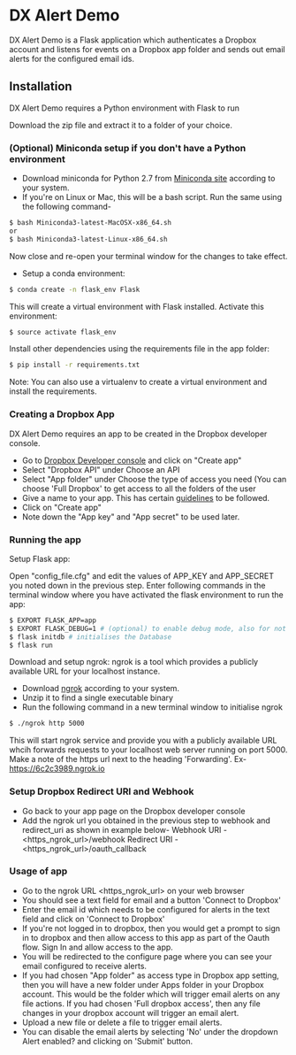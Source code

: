 # DX Alert Demo

DX Alert Demo is a Flask application which authenticates a Dropbox account and listens for events on a Dropbox app folder and sends out email alerts for the configured email ids.

## Installation

DX Alert Demo requires a Python environment with Flask to run

Download the zip file and extract it to a folder of your choice.

### (Optional) Miniconda setup if you don't have a Python environment

- Download miniconda for Python 2.7 from [Miniconda site](https://conda.io/miniconda.html) according to your system.
- If you're on Linux or Mac, this will be a bash script. Run the same using the following command-
```sh
$ bash Miniconda3-latest-MacOSX-x86_64.sh
or 
$ bash Miniconda3-latest-Linux-x86_64.sh
```
Now close and re-open your terminal window for the changes to take effect.

- Setup a conda environment:
```sh
$ conda create -n flask_env Flask
```

This will create a virtual environment with Flask installed. Activate this environment:
```sh
$ source activate flask_env
```
Install other dependencies using the requirements file in the app folder:
```sh
$ pip install -r requirements.txt
```

Note: You can also use a virtualenv to create a virtual environment and install the requirements.

### Creating a Dropbox App

DX Alert Demo requires an app to be created in the Dropbox developer console.

- Go to [Dropbox Developer console](https://www.dropbox.com/developers/apps) and click on "Create app" 
- Select "Dropbox API" under Choose an API
- Select "App folder" under Choose the type of access you need (You can choose 'Full Dropbox' to get access to all the folders of the user
- Give a name to your app. This has certain [guidelines](https://www.dropbox.com/developers/reference/branding-guide) to be followed.
- Click on "Create app"
- Note down the "App key" and "App secret" to be used later.


### Running the app

Setup Flask app:

Open "config_file.cfg" and edit the values of APP_KEY and APP_SECRET you noted down in the previous step.
Enter following commands in the terminal window where you have activated the flask environment to run the app:
```sh
$ EXPORT FLASK_APP=app
$ EXPORT FLASK_DEBUG=1 # (optional) to enable debug mode, also for not restarting the server after every change
$ flask initdb # initialises the Database
$ flask run
```

Download and setup ngrok:
ngrok is a tool which provides a publicly available URL for your localhost instance.
- Download [ngrok](https://ngrok.com/download) according to your system.
- Unzip it to find a single executable binary
- Run the following command in a new terminal window to initialise ngrok
```sh
$ ./ngrok http 5000
```
This will start ngrok service and provide you with a publicly available URL whcih forwards requests to your localhost web server running on port 5000.
Make a note of the https url next to the heading 'Forwarding'. Ex- https://6c2c3989.ngrok.io

### Setup Dropbox Redirect URI and Webhook

- Go back to your app page on the Dropbox developer console
- Add the ngrok url you obtained in the previous step to webhook and redirect_uri as shown in example below-
Webhook URI - <https_ngrok_url>/webhook
Redirect URI - <https_ngrok_url>/oauth_callback

### Usage of app
- Go to the ngrok URL <https_ngrok_url> on your web browser
- You should see a text field for email and a button 'Connect to Dropbox'
- Enter the email id which needs to be configured for alerts in the text field and click on 'Connect to Dropbox'
- If you're not logged in to dropbox, then you would get a prompt to sign in to dropbox and then allow access to this app as part of the Oauth flow. Sign In and allow access to the app.
- You will be redirected to the configure page where you can see your email configured to receive alerts.
- If you had chosen "App folder" as access type in Dropbox app setting, then you will have a new folder under Apps folder in your Dropbox account. This would be the folder which will trigger email alerts on any file actions. If you had chosen 'Full dropbox access', then any file changes in your dropbox account will trigger an email alert.
- Upload a new file or delete a file to trigger email alerts.
- You can disable the email alerts by selecting 'No' under the dropdown Alert enabled? and clicking on 'Submit' button.